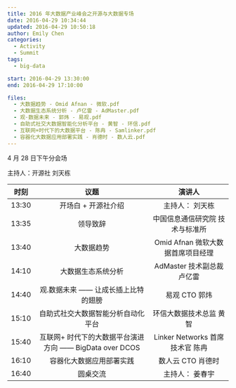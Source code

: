 ```yaml
---
title: 2016 年大数据产业峰会之开源与大数据专场
date: 2016-04-29 10:34:44
updated: 2016-04-29 10:50:18
author: Emily Chen
categories:
  - Activity
  - Summit
tags:
  - big-data

start: 2016-04-29 13:30:00
end: 2016-04-29 17:10:00

files:
  - 大数据趋势 - Omid Afnan - 微软.pdf
  - 大数据生态系统分析 - 卢亿雷 - AdMaster.pdf
  - 观·数据未来 - 郭炜 - 易观.pdf
  - 自助式社交大数据智能化分析平台 - 黄智 - 环信.pdf
  - 互联网+时代下的大数据平台 - 陈冉 - Samlinker.pdf
  - 容器化大数据应用部署实践 - 肖德时 - 数人云.pdf
---
```


4 月 28 日下午分会场

主持人：开源社 刘天栋

| 时刻  |                          议题                           |              演讲人               |
| :---: | :-----------------------------------------------------: | :-------------------------------: |
| 13:30 |                   开场白 + 开源社介绍                   |          主持人： 刘天栋          |
| 13:35 |                        领导致辞                         |  中国信息通信研究院 技术与标准所  |
| 13:40 |                       大数据趋势                        | Omid Afnan 微软大数据首席项目经理 |
| 14:10 |                   大数据生态系统分析                    |    AdMaster 技术副总裁 卢亿雷     |
| 14:40 |           观.数据未来 —— 让成长插上比特的翅膀           |           易观 CTO 郭炜           |
| 15:10 |           自助式社交大数据智能分析自动化平台            |      环信大数据技术总监 黄智      |
| 15:40 | 互联网+ 时代下的大数据平台演进方向 —— BigData over DCOS |  Linker Networks 首席技术官 陈冉  |
| 16:10 |                容器化大数据应用部署实践                 |         数人云 CTO 肖德时         |
| 16:40 |                        圆桌交流                         |          主持人： 姜春宇          |
